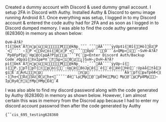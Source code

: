 Created a dummy account with Discord & used dummy gmail account. I setup 2FA in Discord with Authy. Installed Authy & Discord to qemu image running Android 8.1. Once everything was setup, I logged in to my Discord account & entered the code authy had for 2FA and as soon as I logged in to Discord dumped memory. I was able to find the code authy generated (628360) in memory as shown below:
```
OvH~        Ä?  Ä?                †î{        ÚeXˇ      Ä?    np       ù û M    @kNp        ˛ˇˇˇ˛ˇˇˇ      Ä           Ä       ˇˇˇˇ    ÿyUp    ‡ì{0î{       Hò]         Ûz        P´<ˇˇˇˇ ‹]        P´<Òz    òì{                            0zP´<ˇˇˇˇ            Op    Úˇˇˇ          Òˇˇˇ∆   »QMp                »í                               `~SvH~                        Ä?  Ä?                     ´Pp    8 Fp    PIp¯Hp@◊Cp    ∆         Ä?        PIp                  ∆   ˇˇˇˇ  FC`p    <       Enter Discord Auth/Backup Code  `∂Qp        àì{    ‡xIp        æªπˇ   †Sp                »í            0z               ¿}SvH~          ¿OvH~        Ä?  Ä?                pì{        ÚeXˇ      Ä?    np       ù û M    @kNp        ˛ˇˇˇ˛ˇˇˇ      Ä           Ä       ˇˇˇˇ    ÿyUp    –í{ ì{       P.j    pT{pT{(p       òí{       ¯:Up    è{    8óJp                    ê{`ê{`ê{êê{®ê{    ¯:Up    àå{†å{8óJp                    ∏å{ç{ç{@ç{Xç{    ®‹h    ˙p    `p           628360  ‡Ki    ∞yL–giË˘z    Ä∂L           np       ˇˇˇˇˇˇˇˇˇˇˇˇˇˇˇˇ    np       ˇˇˇˇˇˇˇˇˇˇˇˇˇˇˇˇ    Äã'       pT{                                                p≥Tp    êÆ<    @kNp        ˛ˇˇˇˇˇˇˇ       Ä           Ä       ˇˇˇˇ    XÎWp                ÿ˘z    Ë˘z    ®˙z        ∏˙z                    ÿyUp    8˘zà˘z       Hò]         Ûz        h±<ˇˇˇˇ ‹]        h±<Òz    ∏Úz                            0zh±<ˇˇˇˇ            ¯Æë    ¯Lp Mp               @¯p    Ë9ë    Mp Mp        @¯p    Pp    8Mp          –Ìp                                                                           0yê    †ì†Mp®Mp     Éê    ¯Æ
```

I was also able to find my discord password along with the code generated by Authy (628360) in memory as shown below. However, I am almost certain this was in memory from the Discrod app because I had to enter my discord account passwrod then after the code generated by Authy
```
{˚ˇ         cis_695_testing628360
```